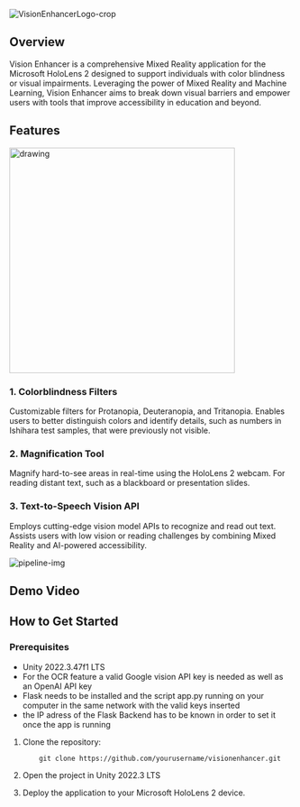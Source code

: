 
![VisionEnhancerLogo-crop](https://github.com/user-attachments/assets/ccc5f696-1225-4f1a-aacc-eefa075d4b2f)

## Overview

Vision Enhancer is a comprehensive Mixed Reality application for the Microsoft HoloLens 2 designed to support individuals with color blindness or visual impairments. Leveraging the power of Mixed Reality and Machine Learning, Vision Enhancer aims to break down visual barriers and empower users with tools that improve accessibility in education and beyond.

## Features

<img src="https://github.com/user-attachments/assets/781d395e-0ca7-4a18-953b-347e10fc28e5" alt="drawing" width="400"/>


### 1. Colorblindness Filters
Customizable filters for Protanopia, Deuteranopia, and Tritanopia.
Enables users to better distinguish colors and identify details, such as numbers in Ishihara test samples, that were previously not visible.

### 2. Magnification Tool
Magnify hard-to-see areas in real-time using the HoloLens 2 webcam.
For reading distant text, such as a blackboard or presentation slides.

### 3. Text-to-Speech Vision API
Employs cutting-edge vision model APIs to recognize and read out text.
Assists users with low vision or reading challenges by combining Mixed Reality and AI-powered accessibility.

![pipeline-img](https://github.com/user-attachments/assets/77a91553-e1cb-4af4-86bd-5dbf3dd10e8f)


## Demo Video



  ## How to Get Started

  ### Prerequisites

  - Unity 2022.3.47f1 LTS
  - For the OCR feature a valid Google vision API key is needed as well as an OpenAI API key
  - Flask needs to be installed and the script app.py running on your computer in the same network with the valid keys inserted
  - the IP adress of the Flask Backend has to be known in order to set it once the app is running
    

  1. Clone the repository:

             git clone https://github.com/yourusername/visionenhancer.git

3. Open the project in Unity 2022.3 LTS
4. Deploy the application to your Microsoft HoloLens 2 device.

